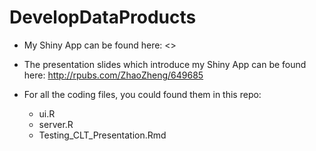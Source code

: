 # DevelopDataProducts
- My Shiny App can be found here:
<>

- The presentation slides which introduce my Shiny App can be found here:
<http://rpubs.com/ZhaoZheng/649685>

- For all the coding files, you could found them in this repo:
    - ui.R
    - server.R
    - Testing_CLT_Presentation.Rmd

    